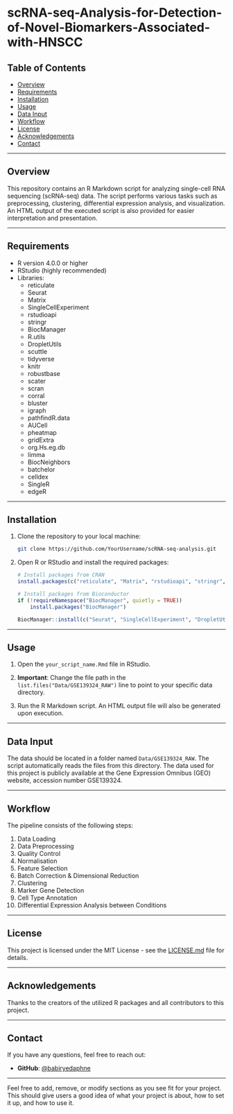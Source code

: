 # scRNA-seq-Analysis-for-Detection-of-Novel-Biomarkers-Associated-with-HNSCC

## Table of Contents
- [Overview](#overview)
- [Requirements](#requirements)
- [Installation](#installation)
- [Usage](#usage)
- [Data Input](#data-input)
- [Workflow](#workflow)
- [License](#license)
- [Acknowledgements](#acknowledgements)
- [Contact](#contact)

---

## Overview

This repository contains an R Markdown script for analyzing single-cell RNA sequencing (scRNA-seq) data. The script performs various tasks such as preprocessing, clustering, differential expression analysis, and visualization. An HTML output of the executed script is also provided for easier interpretation and presentation.

---

## Requirements

* R version 4.0.0 or higher
* RStudio (highly recommended)
* Libraries:
  - reticulate
  - Seurat
  - Matrix
  - SingleCellExperiment
  - rstudioapi
  - stringr
  - BiocManager
  - R.utils
  - DropletUtils
  - scuttle
  - tidyverse
  - knitr
  - robustbase
  - scater
  - scran
  - corral
  - bluster
  - igraph
  - pathfindR.data
  - AUCell
  - pheatmap
  - gridExtra
  - org.Hs.eg.db
  - limma
  - BiocNeighbors
  - batchelor
  - celldex
  - SingleR
  - edgeR

---

## Installation

1. Clone the repository to your local machine:

    ```bash
    git clone https://github.com/YourUsername/scRNA-seq-analysis.git
    ```

2. Open R or RStudio and install the required packages:

    ```R
    # Install packages from CRAN
    install.packages(c("reticulate", "Matrix", "rstudioapi", "stringr", "R.utils", "tidyverse", "knitr", "robustbase", "pheatmap", "gridExtra"))

    # Install packages from Bioconductor
    if (!requireNamespace("BiocManager", quietly = TRUE))
        install.packages("BiocManager")

    BiocManager::install(c("Seurat", "SingleCellExperiment", "DropletUtils", "scuttle", "scater", "scran", "corral", "bluster", "igraph", "pathfindR.data", "AUCell", "org.Hs.eg.db", "limma", "BiocNeighbors", "batchelor", "celldex", "SingleR", "edgeR"))
    ```

---

## Usage

1. Open the `your_script_name.Rmd` file in RStudio.

2. **Important**: Change the file path in the `list.files("Data/GSE139324_RAW")` line to point to your specific data directory.

3. Run the R Markdown script. An HTML output file will also be generated upon execution.

---

## Data Input

The data should be located in a folder named `Data/GSE139324_RAW`. The script automatically reads the files from this directory.
The data used for this project is publicly available at the Gene Expression Omnibus (GEO) website, accession number GSE139324. 

---

## Workflow

The pipeline consists of the following steps:

1. Data Loading
2. Data Preprocessing
3. Quality Control
4. Normalisation
5. Feature Selection
6. Batch Correction & Dimensional Reduction
8. Clustering
9. Marker Gene Detection
10. Cell Type Annotation
11. Differential Expression Analysis between Conditions

---

## License

This project is licensed under the MIT License - see the [LICENSE.md](LICENSE.md) file for details.

---

## Acknowledgements

Thanks to the creators of the utilized R packages and all contributors to this project.

---

## Contact

If you have any questions, feel free to reach out:

- **GitHub**: [@babiryedaphne](https://github.com/babiryedaphne/scRNA-seq-Analysis-for-Detection-of-Novel-Biomarkers-Associated-with-HNSCC.git)

---

Feel free to add, remove, or modify sections as you see fit for your project. This should give users a good idea of what your project is about, how to set it up, and how to use it.
